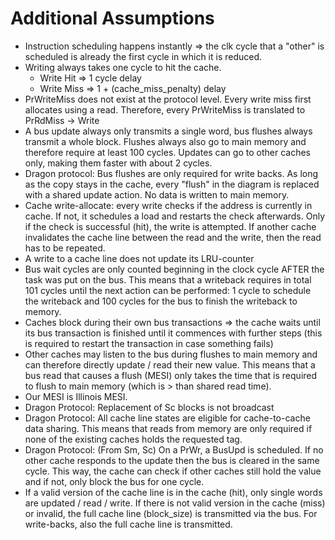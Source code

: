 # Additional Assumptions

- Instruction scheduling happens instantly => the clk cycle that a "other" is scheduled is already
  the first cycle in which it is reduced.
- Writing always takes one cycle to hit the cache.
  - Write Hit => 1 cycle delay
  - Write Miss => 1 + (cache_miss_penalty) delay
- PrWriteMiss does not exist at the protocol level. Every write miss first allocates using a read.
  Therefore, every PrWriteMiss is translated to PrRdMiss -> Write
- A bus update always only transmits a single word, bus flushes always transmit a whole block.
  Flushes always also go to main memory and therefore require at least 100 cycles. Updates can go to
  other caches only, making them faster with about 2 cycles.
- Dragon protocol: Bus flushes are only required for write backs. As long as the copy stays in the
  cache, every "flush" in the diagram is replaced with a shared update action. No data is written to
  main memory.
- Cache write-allocate:
  every write checks if the address is currently in cache. If not, it schedules a load and restarts
  the check afterwards. Only if the check is successful (hit), the write is attempted. If another
  cache invalidates the cache line between the read and the write, then the read has to be repeated.
- A write to a cache line does not update its LRU-counter
- Bus wait cycles are only counted beginning in the clock cycle AFTER the task was put on the bus.
  This means that a writeback requires in total 101 cycles until the next action can be performed: 1
  cycle to schedule the writeback and 100 cycles for the bus to finish the writeback to memory.
- Caches block during their own bus transactions => the cache waits until its bus transaction is
  finished until it commences with further steps (this is required to restart the transaction in
  case something fails)
- Other caches may listen to the bus during flushes to main memory and can therefore directly update
  / read their new value. This means that a bus read that causes a flush (MESI) only takes the time
  that is required to flush to main memory (which is > than shared read time).
- Our MESI is Illinois MESI.
- Dragon Protocol: Replacement of Sc blocks is not broadcast
- Dragon Protocol: All cache line states are eligible for cache-to-cache data sharing. This means
  that reads from memory are only required if none of the existing caches holds the requested tag.
- Dragon Protocol: (From Sm, Sc) On a PrWr, a BusUpd is scheduled. If no other cache responds to the
  update then the bus is cleared in the same cycle. This way, the cache can check if other caches
  still hold the value and if not, only block the bus for one cycle.
- If a valid version of the cache line is in the cache (hit), only single words are updated / read /
  write. If there is not valid version in the cache (miss) or invalid, the full cache line
  (block_size) is transmitted via the bus. For write-backs, also the full cache line is transmitted.
